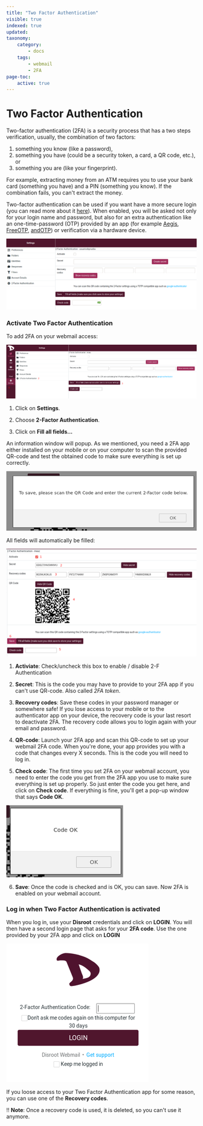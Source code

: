```yaml
---
title: "Two Factor Authentication"
visible: true
indexed: true
updated:
taxonomy:
    category:
        - docs
    tags:
        - webmail
        - 2FA
page-toc:
    active: true
---
```


# Two Factor Authentication
Two-factor authentication (2FA) is a security process that has a two steps verification, usually, the combination of two factors:
1. something you know (like a password),
2. something you have (could be a security token, a card, a QR code, etc.), or
3. something you are (like your fingerprint).

For example, extracting money from an ATM requires you to use your bank card (something you have) and a PIN (something you know). If the combination fails, you can't extract the money.

Two-factor authentication can be used if you want have a more secure login (you can read more about it [here](https://en.wikipedia.org/wiki/Multi-factor_authentication)). When enabled, you will be asked not only for your login name and password, but also for an extra authentication like an one-time-password (OTP) provided by an app (for example [Aegis](https://f-droid.org/en/packages/com.beemdevelopment.aegis/), [FreeOTP](https://f-droid.org/en/packages/org.fedorahosted.freeotp/), [andOTP](https://f-droid.org/en/packages/org.shadowice.flocke.andotp/)) or verification via a hardware device.


![Two Factor Authentication](en/set_2fa.png)

### Activate Two Factor Authentication

To add 2FA on your webmail access:

![2fa access](en/2fa_access.png)

1. Click on **Settings**.

2. Choose **2-Factor Authentication**.

3. Click on **Fill all fields...**

An information window will popup. As we mentioned, you need a 2FA app either installed on your mobile or on your computer to scan the provided QR-code and test the obtained code to make sure everything is set up correctly.

![2fa access](en/2fa_popup.png)

All fields will automatically be filled:

![2fa save](en/2fa_save.png)

1. **Activiate**: Check/uncheck this box to enable / disable 2-F Authentication

2. **Secret**: This is the code you may have to provide to your 2FA app if you can't use QR-code. Also called *2FA token*.

3. **Recovery codes**: Save these codes in your password manager or somewhere safe! If you lose access to your mobile or to the authenticator app on your device, the recovery code is your last resort to deactivate 2FA. The recovery code allows you to login again with your email and password.

4. **QR-code**: Launch your 2FA app and scan this QR-code to set up your webmail 2FA code. When you're done, your app provides you with a code that changes every X seconds. This is the code you will need to log in.

5. **Check code**: The first time you set 2FA on your webmail account, you need to enter the code you get from the 2FA app you use to make sure everything is set up properly. So just enter the code you get here, and click on **Check code**. If everything is fine, you'll get a pop-up window that says **Code OK**.

  ![2fa ok](en/2fa_ok.png)

6. **Save**: Once the code is checked and is OK, you can save. Now 2FA is enabled on your webmail account.



### Log in when Two Factor Authentication is activated
When you log in, use your **Disroot** credentials and click on **LOGIN**. You will then have a second login page that asks for your **2FA code**. Use the one provided by your 2FA app and click on **LOGIN**

![2fa login](en/2fa_login.png)

If you loose access to your Two Factor Authentication app for some reason, you can use one of the **Recovery codes**.

!! **Note**: Once a recovery code is used, it is deleted, so you can't use it anymore.
